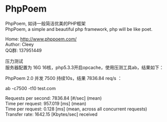 # PhpPoem
PhpPoem, 如诗一般简洁优美的PHP框架       
PhpPoem, a simple and beautiful php framework, php will be like poet.


Home: http://www.phppoem.com/  
Author: Cleey  
QQ群: 137951449

压力测试    
服务器配置为 16G 16核，php5.3.3开启opcache，使用压测工具ab，结果如下：   
   
PhpPoem 2.0 并发 7500 持续10s，结果  7836.84 req/s ：   
   
ab -c7500 -t10 test.com   
   
Requests per second:    7836.84 [#/sec] (mean)   
Time per request:       957.019 [ms] (mean)   
Time per request:       0.128 [ms] (mean, across all concurrent requests)   
Transfer rate:          1642.15 [Kbytes/sec] received   
